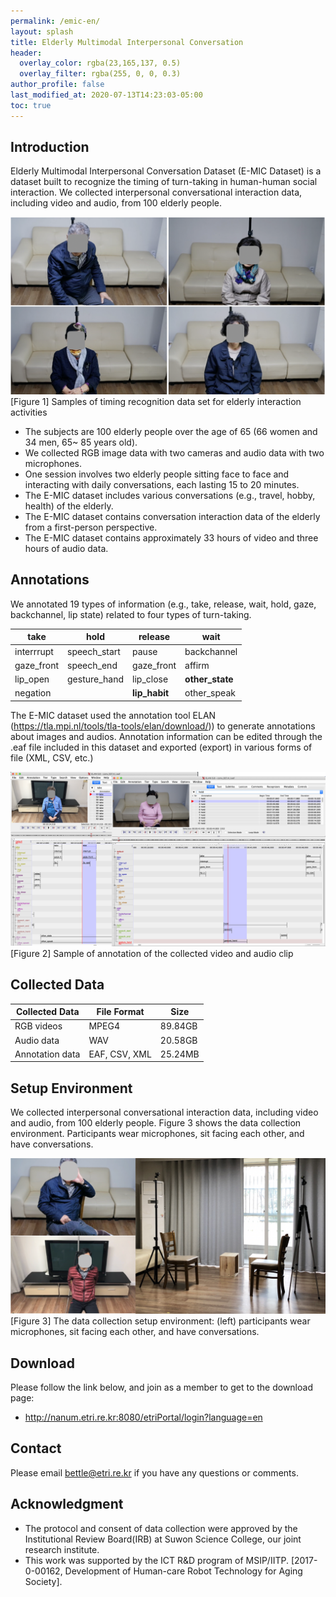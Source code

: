 ```yaml
---
permalink: /emic-en/
layout: splash
title: Elderly Multimodal Interpersonal Conversation
header:
  overlay_color: rgba(23,165,137, 0.5)
  overlay_filter: rgba(255, 0, 0, 0.3)
author_profile: false
last_modified_at: 2020-07-13T14:23:03-05:00
toc: true
---
```


## Introduction

Elderly Multimodal Interpersonal Conversation Dataset (E-MIC Dataset) is a dataset built to recognize the timing of turn-taking in human-human social interaction. We collected interpersonal conversational interaction data, including video and audio, from 100 elderly people.

![Fig 1_dataset](/assets/emic_dataset.png)[Figure 1] Samples of timing recognition data set for elderly interaction activities

- The subjects are 100 elderly people over the age of 65 (66 women and 34 men, 65~ 85 years old).
- We collected RGB image data with two cameras and audio data with two microphones.
- One session involves two elderly people sitting face to face and interacting with daily conversations, each lasting 15 to 20 minutes.
- The E-MIC dataset includes various conversations (e.g., travel, hobby, health) of the elderly.
- The E-MIC dataset contains conversation interaction data of the elderly from a first-person perspective.
- The E-MIC dataset contains approximately 33 hours of video and three hours of audio data.

## Annotations

We annotated 19 types of information (e.g., take, release, wait, hold, gaze, backchannel, lip state) related to four types of turn-taking.

| **take**   | **hold**     | **release**   | wait            |
| ---------- | ------------ | ------------- | --------------- |
| interrrupt | speech_start | pause         | backchannel     |
| gaze_front | speech_end   | gaze_front    | affirm          |
| lip_open   | gesture_hand | lip_close     | **other_state** |
| negation   |              | **lip_habit** | other_speak     |

The E-MIC dataset used the annotation tool ELAN (https://tla.mpi.nl/tools/tla-tools/elan/download/)) to generate annotations about images and audios.
Annotation information can be edited through the .eaf file included in this dataset and exported (export) in various forms of file (XML, CSV, etc.)

![Fig 2_annotation](/assets/emic_annotation.png)[Figure 2]  Sample of annotation of the collected video and audio clip

## Collected Data

| Collected Data  | File Format   | Size    |
| --------------- | ------------- | ------- |
| RGB videos      | MPEG4         | 89.84GB |
| Audio data      | WAV           | 20.58GB |
| Annotation data | EAF, CSV, XML | 25.24MB |

## Setup Environment

We collected interpersonal conversational interaction data, including video and audio, from 100 elderly people. Figure 3 shows the data collection environment. Participants wear microphones, sit facing each other, and have conversations.

![Fig 3_setup](/assets/emic_setup.png)[Figure 3]  The data collection setup environment: (left) participants wear microphones, sit facing each other, and have conversations.

## Download

Please follow the link below, and join as a member to get to the download page:

- http://nanum.etri.re.kr:8080/etriPortal/login?language=en

## Contact

Please email bettle@etri.re.kr if you have any questions or comments.

## Acknowledgment

- The protocol and consent of data collection were approved by the Institutional Review Board(IRB) at Suwon Science College, our joint research institute.
- This work was supported by the ICT R&D program of MSIP/IITP. [2017-0-00162, Development of Human-care Robot Technology for Aging Society].
